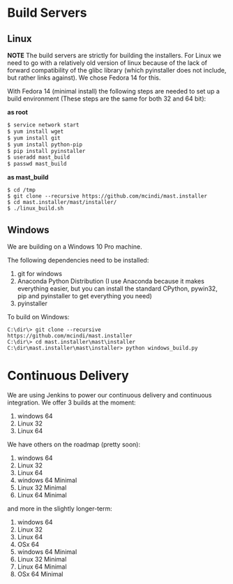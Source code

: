 # Build Servers

## Linux

__NOTE__ The build servers are strictly for building the installers. For
Linux we need to go with a relatively old version of linux because of the
lack of forward compatibility of the glibc library (which pyinstaller does
not include, but rather links against). We chose Fedora 14 for this.

With Fedora 14 (minimal install) the following steps are needed to set
up a build environment (These steps are the same for both 32 and 64 bit):

__as root__
```bash
$ service network start
$ yum install wget
$ yum install git
$ yum install python-pip
$ pip install pyinstaller
$ useradd mast_build
$ passwd mast_build
```

__as mast\_build__
```
$ cd /tmp
$ git clone --recursive https://github.com/mcindi/mast.installer
$ cd mast.installer/mast/installer/
$ ./linux_build.sh
```

## Windows

We are building on a Windows 10 Pro machine.

The following dependencies need to be installed:

1. git for windows
2. Anaconda Python Distribution (I use Anaconda because it makes everything
easier, but you can install the standard CPython, pywin32, pip and
pyinstaller to get everything you need)
3. pyinstaller


To build on Windows:

```
C:\dir\> git clone --recursive https://github.com/mcindi/mast.installer
C:\dir\> cd mast.installer\mast\installer
C:\dir\mast.installer\mast\installer> python windows_build.py
```

# Continuous Delivery

We are using Jenkins to power our continuous delivery and continuous
integration. We offer 3 builds at the moment:

1. windows 64
2. Linux 32
3. Linux 64

We have others on the roadmap (pretty soon):

1. windows 64
2. Linux 32
3. Linux 64
4. windows 64 Minimal
5. Linux 32 Minimal
6. Linux 64 Minimal

and more in the slightly longer-term:

1. windows 64
2. Linux 32
3. Linux 64
4. OSx 64
5. windows 64 Minimal
6. Linux 32 Minimal
7. Linux 64 Minimal
8. OSx 64 Minimal

